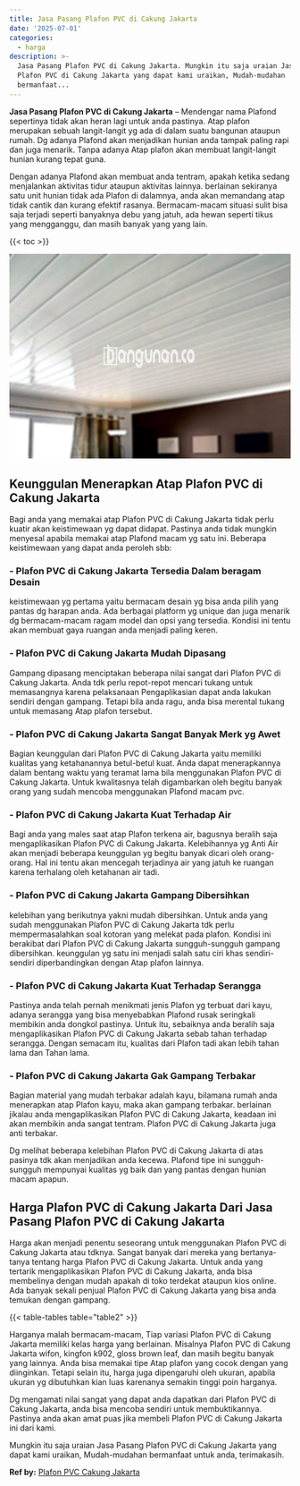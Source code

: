 ```yaml
---
title: Jasa Pasang Plafon PVC di Cakung Jakarta
date: '2025-07-01'
categories:
  - harga
description: >-
  Jasa Pasang Plafon PVC di Cakung Jakarta. Mungkin itu saja uraian Jasa Pasang
  Plafon PVC di Cakung Jakarta yang dapat kami uraikan, Mudah-mudahan
  bermanfaat...
---
```


**Jasa Pasang Plafon PVC di Cakung Jakarta** – Mendengar nama Plafond sepertinya tidak akan heran lagi untuk anda pastinya. Atap plafon merupakan sebuah langit-langit yg ada di dalam suatu bangunan ataupun rumah. Dg adanya Plafond akan menjadikan hunian anda tampak paling rapi dan juga menarik. Tanpa adanya Atap plafon akan membuat langit-langit hunian kurang tepat guna.

Dengan adanya Plafond akan membuat anda tentram, apakah ketika sedang menjalankan aktivitas tidur ataupun aktivitas lainnya. berlainan sekiranya satu unit hunian tidak ada Plafon di dalamnya, anda akan memandang atap tidak cantik dan kurang efektif rasanya. Bermacam-macam situasi sulit bisa saja terjadi seperti banyaknya debu yang jatuh, ada hewan seperti tikus yang mengganggu, dan masih banyak yang yang lain.

{{< toc >}}

![Jasa Pasang Plafon PVC di Cakung Jakarta](/images/flafond-pvc-murah08.png)

## Keunggulan Menerapkan Atap Plafon PVC di Cakung Jakarta

Bagi anda yang memakai atap Plafon PVC di Cakung Jakarta tidak perlu kuatir akan keistimewaan yg dapat didapat. Pastinya anda tidak mungkin menyesal apabila memakai atap Plafond macam yg satu ini. Beberapa keistimewaan yang dapat anda peroleh sbb:

### \- Plafon PVC di Cakung Jakarta Tersedia Dalam beragam Desain

keistimewaan yg pertama yaitu bermacam desain yg bisa anda pilih yang pantas dg harapan anda. Ada berbagai platform yg unique dan juga menarik dg bermacam-macam ragam model dan opsi yang tersedia. Kondisi ini tentu akan membuat gaya ruangan anda menjadi paling keren.

### \- Plafon PVC di Cakung Jakarta Mudah Dipasang

Gampang dipasang menciptakan beberapa nilai sangat dari Plafon PVC di Cakung Jakarta. Anda tdk perlu repot-repot mencari tukang untuk memasangnya karena pelaksanaan Pengaplikasian dapat anda lakukan sendiri dengan gampang. Tetapi bila anda ragu, anda bisa merental tukang untuk memasang Atap plafon tersebut.

### \- Plafon PVC di Cakung Jakarta Sangat Banyak Merk yg Awet

Bagian keunggulan dari Plafon PVC di Cakung Jakarta yaitu memiliki kualitas yang ketahanannya betul-betul kuat. Anda dapat menerapkannya dalam bentang waktu yang teramat lama bila menggunakan Plafon PVC di Cakung Jakarta. Untuk kwalitasnya telah digambarkan oleh begitu banyak orang yang sudah mencoba menggunakan Plafond macam pvc.

### \- Plafon PVC di Cakung Jakarta Kuat Terhadap Air

Bagi anda yang males saat atap Plafon terkena air, bagusnya beralih saja mengaplikasikan Plafon PVC di Cakung Jakarta. Kelebihannya yg Anti Air akan menjadi beberapa keunggulan yg begitu banyak dicari oleh orang-orang. Hal ini tentu akan mencegah terjadinya air yang jatuh ke ruangan karena terhalang oleh ketahanan air tadi.

### \- Plafon PVC di Cakung Jakarta Gampang Dibersihkan

kelebihan yang berikutnya yakni mudah dibersihkan. Untuk anda yang sudah menggunakan Plafon PVC di Cakung Jakarta tdk perlu mempermasalahkan soal kotoran yang melekat pada plafon. Kondisi ini berakibat dari Plafon PVC di Cakung Jakarta sungguh-sungguh gampang dibersihkan. keunggulan yg satu ini menjadi salah satu ciri khas sendiri-sendiri diperbandingkan dengan Atap plafon lainnya.

### \- Plafon PVC di Cakung Jakarta Kuat Terhadap Serangga

Pastinya anda telah pernah menikmati jenis Plafon yg terbuat dari kayu, adanya serangga yang bisa menyebabkan Plafond rusak seringkali membikin anda dongkol pastinya. Untuk itu, sebaiknya anda beralih saja mengaplikasikan Plafon PVC di Cakung Jakarta sebab tahan terhadap serangga. Dengan semacam itu, kualitas dari Plafon tadi akan lebih tahan lama dan Tahan lama.

### \- Plafon PVC di Cakung Jakarta Gak Gampang Terbakar

Bagian material yang mudah terbakar adalah kayu, bilamana rumah anda menerapkan atap Plafon kayu, maka akan gampang terbakar. berlainan jikalau anda mengaplikasikan Plafon PVC di Cakung Jakarta, keadaan ini akan membikin anda sangat tentram. Plafon PVC di Cakung Jakarta juga anti terbakar.

Dg melihat beberapa kelebihan Plafon PVC di Cakung Jakarta di atas pasinya tdk akan menjadikan anda kecewa. Plafond tipe ini sungguh-sungguh mempunyai kualitas yg baik dan yang pantas dengan hunian macam apapun.

## Harga Plafon PVC di Cakung Jakarta Dari Jasa Pasang Plafon PVC di Cakung Jakarta

Harga akan menjadi penentu seseorang untuk menggunakan Plafon PVC di Cakung Jakarta atau tdknya. Sangat banyak dari mereka yang bertanya-tanya tentang harga Plafon PVC di Cakung Jakarta. Untuk anda yang tertarik mengaplikasikan Plafon PVC di Cakung Jakarta, anda bisa membelinya dengan mudah apakah di toko terdekat ataupun kios online. Ada banyak sekali penjual Plafon PVC di Cakung Jakarta yang bisa anda temukan dengan gampang.

{{< table-tables table="table2" >}}

Harganya malah bermacam-macam, Tiap variasi Plafon PVC di Cakung Jakarta memiliki kelas harga yang berlainan. Misalnya Plafon PVC di Cakung Jakarta wifon, kingfon k902, gloss brown leaf, dan masih begitu banyak yang lainnya. Anda bisa memakai tipe Atap plafon yang cocok dengan yang diinginkan. Tetapi selain itu, harga juga dipengaruhi oleh ukuran, apabila ukuran yg dibutuhkan kian luas karenanya semakin tinggi poin harganya.

Dg mengamati nilai sangat yang dapat anda dapatkan dari Plafon PVC di Cakung Jakarta, anda bisa mencoba sendiri untuk membuktikannya. Pastinya anda akan amat puas jika membeli Plafon PVC di Cakung Jakarta ini dari kami.

Mungkin itu saja uraian Jasa Pasang Plafon PVC di Cakung Jakarta yang dapat kami uraikan, Mudah-mudahan bermanfaat untuk anda, terimakasih.

**Ref by:** [Plafon PVC Cakung Jakarta](https://id.wikipedia.org/wiki/Plafon)
